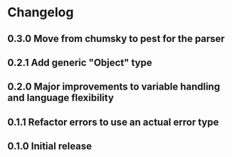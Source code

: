 # Changelog

## 0.3.0 Move from chumsky to pest for the parser

## 0.2.1 Add generic "Object" type

## 0.2.0 Major improvements to variable handling and language flexibility

## 0.1.1 Refactor errors to use an actual error type

## 0.1.0 Initial release
